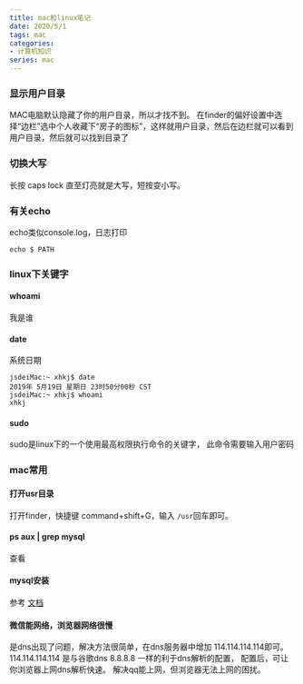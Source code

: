 ```yaml
---
title: mac和linux笔记
date: 2020/5/1
tags: mac
categories: 
- 计算机知识
series: mac
---
```


### 显示用户目录
MAC电脑默认隐藏了你的用户目录，所以才找不到。
在finder的偏好设置中选择“边栏”选中个人收藏下“房子的图标”，这样就用户目录，然后在边栏就可以看到用户目录，然后就可以找到目录了

### 切换大写
长按 caps lock 直至灯亮就是大写，短按变小写。

### 有关echo
echo类似console.log，日志打印
```
echo $ PATH
```

### linux下关键字
#### whoami
我是谁
#### date
系统日期
```
jsdeiMac:~ xhkj$ date
2019年 5月19日 星期日 23时50分00秒 CST
jsdeiMac:~ xhkj$ whoami
xhkj
```

#### sudo
sudo是linux下的一个使用最高权限执行命令的关键字，
此命令需要输入用户密码

### mac常用
#### 打开usr目录
打开finder，快捷键 command+shift+G，输入 `/usr`回车即可。
#### ps aux | grep mysql 
查看

#### mysql安装
参考 [文档](https://jingyan.baidu.com/article/fa4125ac0e3c2928ac709204.html)
#### 微信能网络，浏览器网络很慢
是dns出现了问题，解决方法很简单，在dns服务器中增加 114.114.114.114即可。
114.114.114.114 是与谷歌dns 8.8.8.8 一样的利于dns解析的配置，
配置后，可让你浏览器上网dns解析快速。
解决qq能上网，但浏览器无法上网的困扰。


